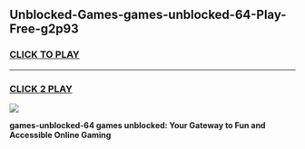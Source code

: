 
## Unblocked-Games-games-unblocked-64-Play-Free-g2p93
<h3>
<a href="https://premium76.site?title=games-unblocked-64&ref=21A">CLICK TO PLAY</a></h3>
<hr>

<h3>
<a href="https://premium76.site?title=games-unblocked-64&ref=21A">CLICK 2 PLAY</a>
  
</h3>

<a href="https://premium76.site?title=games-unblocked-64&ref=21A"><img src="https://clearcache.store/games.png"></a>


**games-unblocked-64 games unblocked: Your Gateway to Fun and Accessible Online Gaming**
